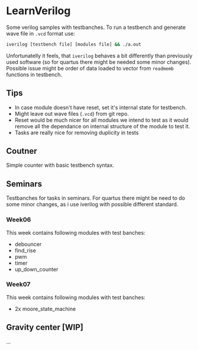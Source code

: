 # LearnVerilog
Some verilog samples with testbanches.
To run a testbench and generate wave file in `.vcd` format use:

```sh
iverilog [testbench file] [modules file] && ./a.out
```

Unfortunatelly it feels, that `iverilog` behaves a bit differently than previously
used software (so for quartus there might be needed some minor changes). Possible
issue might be order of data loaded to vector from `readmemb` functions in testbench.

## Tips
 - In case module doesn't have reset, set it's internal state for testbench.
 - Might leave out wave files (`.vcd`) from git repo.
 - Reset would be much nicer for all modules we intend to test as it would
   remove all the dependance on internal structure of the module to test it.
 - Tasks are really nice for removing duplicity in tests

## Coutner
Simple counter with basic testbench syntax.

## Seminars
Testbanches for tasks in seminars.
For quartus there might be need to do some minor changes,
as i use iverilog with possible different standard.

### Week06
This week contains following modules with test banches:
 - debouncer
 - find\_rise
 - pwm
 - timer
 - up_down_counter

### Week07
This week contains following modules with test banches:
 - 2x moore\_state\_machine

## Gravity center \[WIP\]
...
